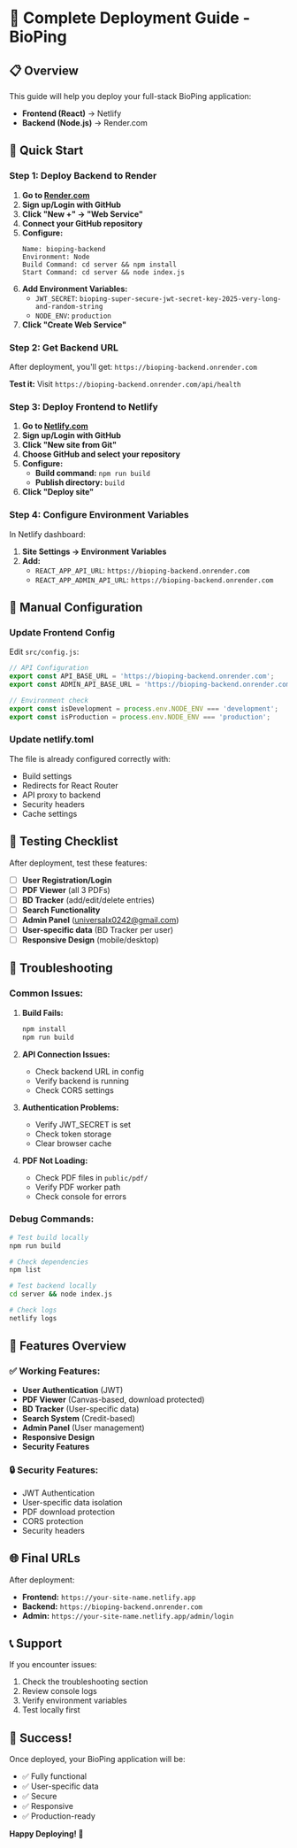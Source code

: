 # 🚀 Complete Deployment Guide - BioPing

## 📋 Overview

This guide will help you deploy your full-stack BioPing application:
- **Frontend (React)** → Netlify
- **Backend (Node.js)** → Render.com

## 🎯 Quick Start

### Step 1: Deploy Backend to Render

1. **Go to [Render.com](https://render.com)**
2. **Sign up/Login with GitHub**
3. **Click "New +" → "Web Service"**
4. **Connect your GitHub repository**
5. **Configure:**
   ```
   Name: bioping-backend
   Environment: Node
   Build Command: cd server && npm install
   Start Command: cd server && node index.js
   ```
6. **Add Environment Variables:**
   - `JWT_SECRET`: `bioping-super-secure-jwt-secret-key-2025-very-long-and-random-string`
   - `NODE_ENV`: `production`
7. **Click "Create Web Service"**

### Step 2: Get Backend URL

After deployment, you'll get: `https://bioping-backend.onrender.com`

**Test it:** Visit `https://bioping-backend.onrender.com/api/health`

### Step 3: Deploy Frontend to Netlify

1. **Go to [Netlify.com](https://netlify.com)**
2. **Sign up/Login with GitHub**
3. **Click "New site from Git"**
4. **Choose GitHub and select your repository**
5. **Configure:**
   - **Build command:** `npm run build`
   - **Publish directory:** `build`
6. **Click "Deploy site"**

### Step 4: Configure Environment Variables

In Netlify dashboard:
1. **Site Settings → Environment Variables**
2. **Add:**
   - `REACT_APP_API_URL`: `https://bioping-backend.onrender.com`
   - `REACT_APP_ADMIN_API_URL`: `https://bioping-backend.onrender.com`

## 🔧 Manual Configuration

### Update Frontend Config

Edit `src/config.js`:

```javascript
// API Configuration
export const API_BASE_URL = 'https://bioping-backend.onrender.com';
export const ADMIN_API_BASE_URL = 'https://bioping-backend.onrender.com';

// Environment check
export const isDevelopment = process.env.NODE_ENV === 'development';
export const isProduction = process.env.NODE_ENV === 'production';
```

### Update netlify.toml

The file is already configured correctly with:
- Build settings
- Redirects for React Router
- API proxy to backend
- Security headers
- Cache settings

## 🧪 Testing Checklist

After deployment, test these features:

- [ ] **User Registration/Login**
- [ ] **PDF Viewer** (all 3 PDFs)
- [ ] **BD Tracker** (add/edit/delete entries)
- [ ] **Search Functionality**
- [ ] **Admin Panel** (universalx0242@gmail.com)
- [ ] **User-specific data** (BD Tracker per user)
- [ ] **Responsive Design** (mobile/desktop)

## 🐛 Troubleshooting

### Common Issues:

1. **Build Fails:**
   ```bash
   npm install
   npm run build
   ```

2. **API Connection Issues:**
   - Check backend URL in config
   - Verify backend is running
   - Check CORS settings

3. **Authentication Problems:**
   - Verify JWT_SECRET is set
   - Check token storage
   - Clear browser cache

4. **PDF Not Loading:**
   - Check PDF files in `public/pdf/`
   - Verify PDF worker path
   - Check console for errors

### Debug Commands:

```bash
# Test build locally
npm run build

# Check dependencies
npm list

# Test backend locally
cd server && node index.js

# Check logs
netlify logs
```

## 📱 Features Overview

### ✅ Working Features:
- **User Authentication** (JWT)
- **PDF Viewer** (Canvas-based, download protected)
- **BD Tracker** (User-specific data)
- **Search System** (Credit-based)
- **Admin Panel** (User management)
- **Responsive Design**
- **Security Features**

### 🔒 Security Features:
- JWT Authentication
- User-specific data isolation
- PDF download protection
- CORS protection
- Security headers

## 🌐 Final URLs

After deployment:
- **Frontend:** `https://your-site-name.netlify.app`
- **Backend:** `https://bioping-backend.onrender.com`
- **Admin:** `https://your-site-name.netlify.app/admin/login`

## 📞 Support

If you encounter issues:
1. Check the troubleshooting section
2. Review console logs
3. Verify environment variables
4. Test locally first

## 🎉 Success!

Once deployed, your BioPing application will be:
- ✅ Fully functional
- ✅ User-specific data
- ✅ Secure
- ✅ Responsive
- ✅ Production-ready

**Happy Deploying! 🚀** 